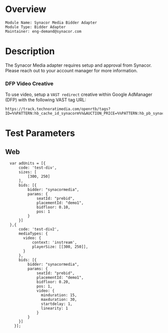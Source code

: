 # Overview

```
Module Name: Synacor Media Bidder Adapter
Module Type: Bidder Adapter
Maintainer: eng-demand@synacor.com
```

# Description

The Synacor Media adapter requires setup and approval from Synacor.
Please reach out to your account manager for more information.

### DFP Video Creative
To use video, setup a `VAST redirect` creative within Google AdManager (DFP) with the following VAST tag URL:

```
https://track.technoratimedia.com/openrtb/tags?ID=%%PATTERN:hb_cache_id_synacorm%%&AUCTION_PRICE=%%PATTERN:hb_pb_synacormedia%%
```

# Test Parameters

## Web
```
  var adUnits = [{
      code: 'test-div',
      sizes: [
          [300, 250]
      ],
      bids: [{
          bidder: "synacormedia",
          params: {
              seatId: "prebid",
              placementId: "demo1",
              bidfloor: 0.10,
              pos: 1
          }
      }]
  },{
      code: 'test-div2',
      mediaTypes: {
        video: {
            context: 'instream',
            playerSize: [[300, 250]],
        }
      },
      bids: [{
          bidder: "synacormedia",
          params: {
              seatId: "prebid",
              placementId: "demo1",
              bidfloor: 0.20,
              pos: 1,
              video: {
                minduration: 15,
                maxduration: 30,
                startdelay: 1,
                linearity: 1
              }
          }
      }]
    }];
```
